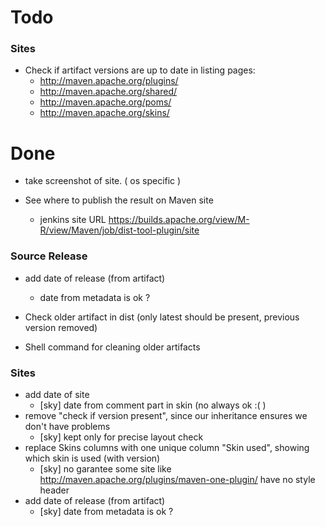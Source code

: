 Todo
====

### Sites

* Check if artifact versions are up to date in listing pages:
    * http://maven.apache.org/plugins/
    * http://maven.apache.org/shared/
    * http://maven.apache.org/poms/
    * http://maven.apache.org/skins/


# Done

* take screenshot of site. ( os specific )

* See where to publish the result on Maven site
    * jenkins site URL https://builds.apache.org/view/M-R/view/Maven/job/dist-tool-plugin/site

### Source Release
* add date of release (from artifact)
  * date from metadata is ok ?

* Check older artifact in dist (only latest should be present, previous version removed)

* Shell command for cleaning older artifacts

### Sites

* add date of site
    * [sky] date from comment part in skin (no always ok :( )
* remove "check if version present", since our inheritance ensures we don't have problems
    * [sky] kept only for precise layout check
* replace Skins columns with one unique column "Skin used", showing which skin is used (with version)
    * [sky] no garantee some site like http://maven.apache.org/plugins/maven-one-plugin/ have no style header 
* add date of release (from artifact)
    * [sky] date from metadata is ok ?
